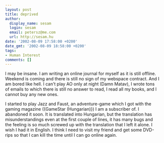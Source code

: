 ```yaml
---
layout: post
title: deprived
author:
  display_name: sesam
  login: sesam
  email: petersz@me.com
  url: http://sesam.hu
date: '2002-08-09 17:58:00 +0200'
date_gmt: '2002-08-09 18:58:00 +0200'
tags:
- Human Interest
comments: []
---
```


I may be insane. I am writing an online journal for myself as it is still offline. Weekend is coming and there is still no sign of my webspace contract. And I am bored like hell. I can't play AO only at night (Damn Matav), I wrote tons of emails to which there is still no answer to read, I read all my books, and I cannot buy any new ones.

I started to play Jazz and Faust, an adventure-game which I got with the gaming magazine ({GameStar (Hungarian)}) I am a subscriber of. I abandoned it soon. It is translated into Hungarian, but the translation has misunderstandings even at the first couple of lines, it has many bugs and the feeling is so much screwed up with the translation that I left it alone. I wish I had it in English. I think I need to visit my friend and get some DVD-rips so that I can kill the time until I can go online again.

